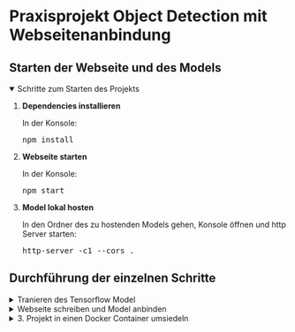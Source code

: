 # Praxisprojekt Object Detection mit Webseitenanbindung

## Starten der Webseite und des Models
<details open>
<summary>Schritte zum Starten des Projekts</summary>
<ol>
<li><strong>Dependencies installieren</strong></li>
  <p>In der Konsole: <br>
  <pre>npm install</pre></p>
<li><strong>Webseite starten</strong></li>
  <p>In der Konsole: <br>
  <pre>npm start </pre></p>
<li><strong>Model lokal hosten</strong></li>
  <p>In den Ordner des zu hostenden Models gehen, Konsole öffnen und http Server starten:<br>
    <pre>http-server -c1 --cors .</pre></p>
</ol>
</details>

## Durchführung der einzelnen Schritte
<details>
<summary>Tranieren des Tensorflow Model</summary>

## TensorFlow Model Trainingsdokumentation

Diese Dokumentation beschreibt den Prozess des Trainierens eines TensorFlow-Models, von der Einrichtung der Entwicklungsumgebung über das Sammeln von Bildern bis hin zum Export des Models für die Verwendung in unterschiedlichen Umgebungen.

### 1. Einrichtung der Entwicklungsumgebung

Zu Beginn wird eine virtuelle Umgebung erstellt.

<pre>
python -m venv od
</pre>

Starten der virtuellen Umgebung.

<pre>
.\od\Scripts\activate
</pre>

Installieren der notwendigen Abhängigkeiten.

<pre>
python -m pip install --upgrade pip
pip install ipykernel
python -m ipykernel install --user --name=od
</pre>

Das komplette Training findet in jupyter Notebook statt. Zum starten folgendes in der virtuellen Umgebung eingeben.

<pre>
jupyter notebook
</pre>

### 2. Sammeln und Labeln der Bilder

*Wir befinden uns im Dokument [Image Collection](https://www.hosteurope.de/blog/wie-sie-mit-einer-kreativen-404-fehlerseite-und-lustigen-inhalten-punkten/).*

Hier werden die Labels festgelegt. Es werden Bilder von zwei Handgesten ("Daumen hoch" und "Daumen runter") gesammelt. Die Bilder werden mit der integrierten Webcam des Laptops aufgenommen.
*number_imgs* gibt an, wie viele Bilder aufgenommen werden sollen.

<pre>
labels = ['thumbsup', 'thumbsdown']
number_imgs = 5
</pre>

### 3. Ordnerstruktur vorbereiten

Ein spezifischer Ordnerpfad für die gesammelten Bilder wird erstellt. Bei Bedarf werden die entsprechenden Verzeichnisse angelegt.

<pre>
IMAGES_PATH = os.path.join('Tensorflow', 'workspace', 'images', 'collectedimages')
if not os.path.exists(IMAGES_PATH):
    if os.name == 'posix':
        !mkdir -p {IMAGES_PATH}
    elif os.name == 'nt':
        !mkdir {IMAGES_PATH}

for label in labels:
    path = os.path.join(IMAGES_PATH, label)
    if not os.path.exists(path):
        !mkdir {path}
</pre>

Daraus resultiert diese übersichtliche Struktur:
![folder structure](/documentation/pictures/folderstructure.png)

### 4. Bilderfassung

Die Webcam wird verwendet, um die Bilder für jede Geste aufzunehmen. Dabei wird für jedes Label die angegebene Anzahl an Bilder aufgezeichnet und mittels einer einzigartig generierten UUID als Name abgespeichert.

<pre>
for label in labels:
    cap = cv2.VideoCapture(0)
    print('Collecting images for {}'.format(label))
    time.sleep(5)
    for imgnum in range(number_imgs):
        print('Collecting image {}'.format(imgnum))
        ret, frame = cap.read()
        imgname = os.path.join(IMAGES_PATH,label,label+'.'+'{}.jpg'.format(str(uuid.uuid1())))
        cv2.imwrite(imgname, frame)
        cv2.imshow('frame', frame)
        time.sleep(2)

        if cv2.waitKey(1) & 0xFF == ord('q'):
            break
cap.release()
cv2.destroyAllWindows()
</pre>

### 5. Bilder annotieren

Das Tool [LabelImg](https://pypi.org/project/labelImg/) wird installiert und verwendet, um die Bilder zu beschriften und die entsprechenden Label-Daten vorzubereiten.
LabelImg ist ein grafisches Tool zur manuellen Beschriftung von Objekten in Bildern, das die Erstellung von Trainingsdaten für Bilderkennungsmodele erleichtert.

<pre>
!pip install --upgrade pyqt5 lxml
</pre>

### 6. Vorbereitung des Trainings

#### Aufteilung der Bilder

Vor der Durchführung des Tranings werden die gelabelten Bilder in die zwei Kategorien **Training** und **Test** eingeteilt.
\Tensorflow\workspace\images\train
\Tensorflow\workspace\images\test

Das Model wird auf den Trainingsdateien generiert und anhand der Testbilder evaluiert. Dies greift eine Überanpassung vorweg und gibt Aufschluss auf eine tatsächliche Effektivität des Models in der Praxis.

#### Pfade generieren

*Wir befinden uns im Dokument [Training and Detection](https://www.hosteurope.de/blog/wie-sie-mit-einer-kreativen-404-fehlerseite-und-lustigen-inhalten-punkten/).*

Als nächstes werden notwendigen Pfade und Dateinamen für das Modeltraining werden festgelegt. Dazu gehören Arbeitsverzeichnisse, Skripte, API-Modele, Annotationen und Bilder sowie Pfade für die vorab trainierten Modele.

<pre>
CUSTOM_MODEL_NAME = 'my_ssd_mobnet' 
PRETRAINED_MODEL_NAME = 'ssd_mobilenet_v2_fpnlite_320x320_coco17_tpu-8'
PRETRAINED_MODEL_URL = 'http://download.tensorflow.org/models/object_detection/tf2/20200711/ssd_mobilenet_v2_fpnlite_320x320_coco17_tpu-8.tar.gz'
</pre>

Bei *PRETRAINED_MODEL_NAME* handelt es sich um ein vortrainiertes und bewährtes TensorFlow Zoo Model. Durch den Einsatz dieses wird der Entwicklungsprozess erheblich beschleunigt.

#### Installieren von Tensorflow Object Detection 

<pre>
if os.name=='nt':
    url="https://github.com/protocolbuffers/protobuf/releases/download/v3.15.6/protoc-3.15.6-win64.zip"
    wget.download(url)
    !move protoc-3.15.6-win64.zip {paths['PROTOC_PATH']}
    !cd {paths['PROTOC_PATH']} && tar -xf protoc-3.15.6-win64.zip
    os.environ['PATH'] += os.pathsep + os.path.abspath(os.path.join(paths['PROTOC_PATH'], 'bin'))   
    !cd Tensorflow/models/research && protoc object_detection/protos/*.proto --python_out=. && copy object_detection\\packages\\tf2\\setup.py setup.py && python setup.py build && python setup.py install
    !cd Tensorflow/models/research/slim && pip install -e .
</pre>

Durch das Verfikationskript wird kontrolliert, ob die Installation funktioniert hat.

<pre>
VERIFICATION_SCRIPT = os.path.join(paths['APIMODEL_PATH'], 'research', 'object_detection', 'builders', 'model_builder_tf2_test.py')
# Verify Installation
!python {VERIFICATION_SCRIPT}
</pre>

#### Erstellen der Label Map

Diese dient der klaren Zuordnung zwischen numerischen ID´s und den angelegten Labels. Dies vereinfacht die Interpretation der Ergebnisse.

<pre>
labels = [{'name':'ThumbsUp', 'id':1}, {'name':'ThumbsDown', 'id':2}]

with open(files['LABELMAP'], 'w') as f:
    for label in labels:
        f.write('item { \n')
        f.write('\tname:\'{}\'\n'.format(label['name']))
        f.write('\tid:{}\n'.format(label['id']))
        f.write('}\n')
</pre>


#### Erstellen der TFRecord Dateien

Dieser Prozess ist wichtig für die effiziente Datenspeicherung und -verarbeitung in TensorFlow.

<pre>
if not os.path.exists(files['TF_RECORD_SCRIPT']):
    !git clone https://github.com/nicknochnack/GenerateTFRecord {paths['SCRIPTS_PATH']}
  
!python {files['TF_RECORD_SCRIPT']} -x {os.path.join(paths['IMAGE_PATH'], 'train')} -l {files['MAP']} -o {os.path.join(paths['ANNOTATION_PATH'], 'train.record')} 
!python {files['TF_RECORD_SCRIPT']} -x {os.path.join(paths['IMAGE_PATH'], 'test')} -l {files['MAP']} -o {os.path.join(paths['ANNOTATION_PATH'], 'test.record')}
</pre>

#### Erstellen und anpassen der Model config

Hierzu wird die config des vortranierten Models kopiert und die fehlenden Pfade ergänzt.

<pre>
if os.name == 'nt':
    !copy {os.path.join(paths['PRETRAINED_MODEL_PATH'], PRETRAINED_MODEL_NAME, 'pipeline.config')} {os.path.join(paths['CHECKPOINT_PATH'])}
</pre>

#### Installieren von CUDA Toolkit

[CUDA](https://developer.nvidia.com/cuda-toolkit) kann installiert werden um trainieren auf der GPU zu ermöglichen. Dies beschleunigt den Prozess sehr. Die richtige CUDA Version hängt von der Tensorflow Version ab und kann [hier](https://www.tensorflow.org/install/source_windows) nachgeschaut werden. 

### 7. Modeltraining

Folgender Abschnitt generiert den Code, welcher das tranieren auslöst.
*num_train_steps* kann angepasst werden um die Anzahl der Traningssteps zu variieren.

<pre>
TRAINING_SCRIPT = os.path.join(paths['APIMODEL_PATH'], 'research', 'object_detection', 'model_main_tf2.py')
  
command = "python {} --model_dir={} --pipeline_config_path={} --num_train_steps=2000".format(TRAINING_SCRIPT, paths['CHECKPOINT_PATH'],files['PIPELINE_CONFIG'])
  
print(command)
</pre>

Der Command kann innerhalb von juypter oder in einer Konsole mit aktiviter Virtueller Umgebung ausgeführt werden.

### 8. Modelauswertung

TensorBoard wird verwendet, um die Trainingsfortschritte und Modelleistungen zu visualisieren.
Es wird mit Befehl innerhalb des /eval Ordners geöffnet werden

<pre>
tensorboard --logdir=.
</pre>

Die Modelleistung wird anhand von Metriken wie Precision, Recall und dem F1-Score bewertet.
Der F1-Score kann errechet werden.

<pre>
f1_score = 2 * (precision * recall) / (precision + recall)
</pre>

[Hier](MISSING) eine ausführlichere Auswertung zwischen den Modelen.

### 9.  Laden und Testbilder auswerten

Das trainierte Model wird geladen und mit Testbildern ausgewertet, um zu visualisieren was auf einzellnen Bildern erkannt wurde.

<pre>
img = cv2.imread(IMAGE_PATH)
image_np = np.array(img)

input_tensor = tf.convert_to_tensor(np.expand_dims(image_np, 0), dtype=tf.float32)
detections = detect_fn(input_tensor)

num_detections = int(detections.pop('num_detections'))
detections = {key: value[0, :num_detections].numpy()
              for key, value in detections.items()}
detections['num_detections'] = num_detections

# detection_classes should be ints.
detections['detection_classes'] = detections['detection_classes'].astype(np.int64)

label_id_offset = 1
image_np_with_detections = image_np.copy()

viz_utils.visualize_boxes_and_labels_on_image_array(
            image_np_with_detections,
            detections['detection_boxes'],
            detections['detection_classes']+label_id_offset,
            detections['detection_scores'],
            category_index,
            use_normalized_coordinates=True,
            max_boxes_to_draw=5,
            min_score_thresh=.8,
            agnostic_mode=False)

plt.imshow(cv2.cvtColor(image_np_with_detections, cv2.COLOR_BGR2RGB))
plt.show()
</pre>

Folgende zwei Bilder kamen in der Model_v4 Iteration dazu. Bei einem wird der Daumen nach unten erkannt, bei dem anderen nicht. Daraus können Rückschlüsse gezogen werden.

![Erkannt](/documentation/pictures/testModelv4ThmubsDownMatch.png)

![Nicht erkannt](/documentation/pictures/testModelv4ThmubsDownNoMatch.png)

### 10. Live-Erkennung mit der Webcam

Das Model wird in Echtzeit mit einer Webcam getestet, um die Reaktionsgeschwindigkeit und Erkennungsgenauigkeit zu überprüfen.

<pre>
cap = cv2.VideoCapture(0)
width = int(cap.get(cv2.CAP_PROP_FRAME_WIDTH))
height = int(cap.get(cv2.CAP_PROP_FRAME_HEIGHT))

while cap.isOpened(): 
    ret, frame = cap.read()
    image_np = np.array(frame)
    
    input_tensor = tf.convert_to_tensor(np.expand_dims(image_np, 0), dtype=tf.float32)
    detections = detect_fn(input_tensor)
    
    num_detections = int(detections.pop('num_detections'))
    detections = {key: value[0, :num_detections].numpy()
                  for key, value in detections.items()}
    detections['num_detections'] = num_detections

    # detection_classes should be ints.
    detections['detection_classes'] = detections['detection_classes'].astype(np.int64)

    label_id_offset = 1
    image_np_with_detections = image_np.copy()

    viz_utils.visualize_boxes_and_labels_on_image_array(
                image_np_with_detections,
                detections['detection_boxes'],
                detections['detection_classes']+label_id_offset,
                detections['detection_scores'],
                category_index,
                use_normalized_coordinates=True,
                max_boxes_to_draw=5,
                min_score_thresh=.8,
                agnostic_mode=False)

    cv2.imshow('object detection',  cv2.resize(image_np_with_detections, (800, 600)))
    
    if cv2.waitKey(10) & 0xFF == ord('q'):
        cap.release()
        cv2.destroyAllWindows()
        break
</pre>

### 11. Model-Export

#### Einfrieren des Models

Das Model wird eingefroren um es exportieren zu können. Es wird vereinfacht und portabel gemacht. 

<pre>
FREEZE_SCRIPT = os.path.join(paths['APIMODEL_PATH'], 'research', 'object_detection', 'exporter_main_v2.py ')
command = "python {} --input_type=image_tensor --pipeline_config_path={} --trained_checkpoint_dir={} --output_directory={}".format(FREEZE_SCRIPT ,files['PIPELINE_CONFIG'], paths['CHECKPOINT_PATH'], paths['OUTPUT_PATH'])
</pre>
  
#### Exportieren des Models

Das Model wird exportiert, um es in anderen Umgebungen nutzen zu können, wie z.B. in einer auf Node.js basierten Webseite. In diesem Fall zu TensorFlow.js.

<pre>
!pip install tensorflowjs
command = "tensorflowjs_converter --input_format=tf_saved_model --output_node_names='detection_boxes,detection_classes,detection_features,detection_multiclass_scores,detection_scores,num_detections,raw_detection_boxes,raw_detection_scores' --output_format=tfjs_graph_model --signature_name=serving_default {} {}".format(os.path.join(paths['OUTPUT_PATH'], 'saved_model'), paths['TFJS_PATH'])
</pre>

Das Model kann im Anschluss noch für mobile Geräte in TensorFlow Lite konvertiert werden, um eine breitere Anwendbarkeit zu ermöglichen.

## Wiederholung des Vorgangs

Um das Model zu verfeiern kann der Prozess von neuem Durchlaufen werden um eine Verbesserung vorzunehmen. 
Hierzu muss man individuell schauen, ob die Veränderungen die gewünschte Verbesserung erzielt hat.

In diesem Projekt habe ich mein Model in fünf Zyklen erstellt.

### Bewertung der einzellnen Modele

Für dieses Projekt interessieren uns Precision, Recall und der F1-Score.

**Precision** gibt an, welcher Anteil der als positiv klassifizierten Fälle tatsächlich positiv ist. Dies ist wichtig um sicherzustellen, dass die erkannten Gesten tatsächlich korrekt sind

**Recall** misst, welcher Anteil der tatsächlichen positiven Fälle vom Model korrekt als positiv erkannt wurde. Dies ist wichtig um zu gewährleisten, dass möglichst alle relevanten Gesten vom System erkannt werden.

Der **F1-Score** ist das Mittel aus Precision und Recall und gibt ein ausgewogenes Maß für die Leistung eines Models, indem es beide Metriken berücksichtigt. Er ist besonders nützlich für die Bewertung der Gesamtleistung des Models.


Auf welche Metriken haben wir Einfluss:


**Anzahl und Art der Bilder**: Ändern der Position der Hände, Neigen der Hände, verschiedene Lichteinstellungen, Distanz zur Kamera ändern.

**Trainingsteps**: Änderung der Anzahl um Lerneffekt zu erlauben.

**Aufteilung der Trainings und Test Kategorie**: Bilder tauschen und Gewichtung ändern.



|               | Precision       | Recall        | F1-Score       | 
|:-------------:|:---------------:|:-------------:|:--------------:|
| Model_v0      | 0.7             | 0.7           | 0.7            |
| Model_v1      | 0.6609          | 0.6667        | 0.6638         |
| Model_v2      | 0.7024          | 0.7215        | 0.7118         |
| Model_v3      | 0.8089          | 0.8256        | 0.8172         |
| Model_v4      | 0.7859          | 0.8082        | 0.7969         |


|               | Anzahl Bilder   | Aufteilung Training/Test | Trainingssteps      | 
|:------------: |:---------------:| :-----------------------:| :------------------:|
| Model_v0      | 9               | 6/3        ~67/33%       | 2000                |
| Model_v1      | 41              | 33/8       ~80/20%       | 2000                |
| Model_v2      | 73              | 53/20      ~73/27%       | 2000                |
| Model_v3      | 84              | 59/25      ~70/30%       | 10000               |
| Model_v4      | 114             | 79/35      ~70/30%       | 10000               |

### Auswertung

#### Theoretisch

Es ist eine klare Verbesserung der Modellleistung von Model_v0 bis Model_v4 erkennbar.

Die **Zunahme der Bildanzahl** hat einen **positiven Einfluss** auf die Modelleistung.
Hierbei wurde darauf geachtet, Bilder mit variablen Merkmalen zu nutzen wie Handpositionen, Entfernung und Belichtung.

Die **Aufteilung** der von **70/30** hat sich als bewährt herausgestellt.

Die **Erhöhung der Trainingssteps** hat sich als guter Faktor zu **Verbesserung des Gesamtmodels** herausgestellt. Dies wird beim Unterschied zwischen v2 und v3 deutlich.
Hier die Lernrate der Modele:
![learningrate](MSIISNG)

#### Praktisch

Nicht nur theoretisch sonder auch praktisch ist eine Verbesserung zwischen den Modelen bei der Live Kontrolle spürbar.

Durch die Zunahme von Bildern in verschiedenen Handpositionen, Entfernungen und Belichtungen ist das Model besser geworden, diese korrekt zu erkennen.


Model_v0
![examplev0](MSIISNG)

Model_v4
![examplev4](MSIISNG)

</details>

<details>
<summary>Webseite schreiben und Model anbinden</summary>

1. Model hosten
   mehrere Möglichkeiten, habe mich zum lokalen hosten entschieden mittels http server (https://www.npmjs.com/package/http-server)
   individuelle Challenge: jedes geladene Model sendet 8 Arrays in verschiedener Reihenfolge
   Wir brauchen Boxes, Classes und Scores und müssen diese richtig zuordnen. Dafür habe ich einen Algorithmus geschrieben
   
Beim Laden des Models im Client-Browser wird zuerst die model.json-Datei abgerufen, um die Modelstruktur zu konstruieren. Anschließend werden die zugehörigen Gewichte aus den .bin-Dateien geladen, um das Model zu vervollständigen und inferenzbereit zu machen.

3. Webcam für live Feed

4. Canvas für die Liveauswertung

5. Extra Features: Label werden anhand deren Anzahl geladen und können per Farbe verändert werden 

</details>

<details>
<summary>3. Projekt in einen Docker Container umsiedeln</summary>
</details>
